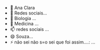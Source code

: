 - 👋 Ana Clara
- 👀 Redes sociais...
- 🌱 Biologia ...
- 💞️ Medicina ...
- 📫 redes sociais ...
- 😄 Souza...
- ⚡ não sei não s=o sei que foi assim....: ...

<!---
Anaclara237/Anaclara237 is a ✨ special ✨ repository because its `README.md` (this file) appears on your GitHub profile.
You can click the Preview link to take a look at your changes.
--->
